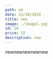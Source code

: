 ```yaml
---
path: ad
date: 12/10/2019
title: new
image: ./image1.jpg
id: 24
price: 32
description: new
---
```

newnewnewnewnew
